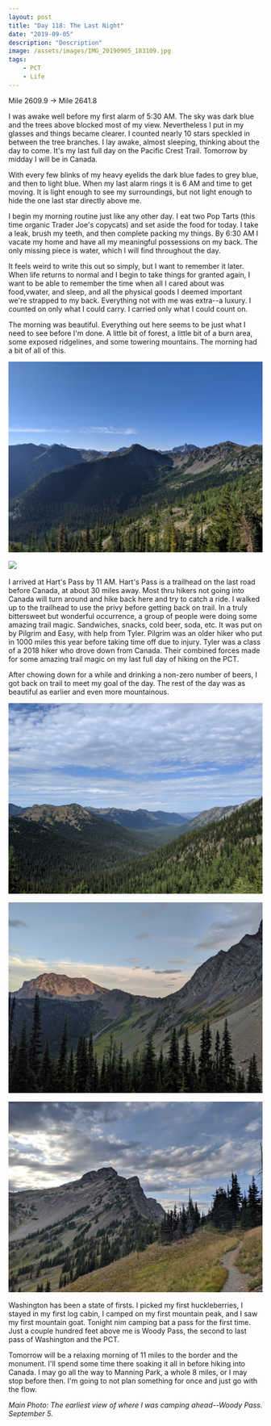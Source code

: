 ```yaml
---
layout: post
title: "Day 118: The Last Night"
date: "2019-09-05"
description: "Description"
image: /assets/images/IMG_20190905_183109.jpg
tags:
    - PCT
    - Life
---
```

Mile 2609.9 -> Mile 2641.8

I was awake well before my first alarm of 5:30 AM. The sky was dark blue and the trees above blocked most of my view. Nevertheless I put in my glasses and things became clearer. I counted nearly 10 stars speckled in between the tree branches. I lay awake, almost sleeping, thinking about the day to come. It's my last full day on the Pacific Crest Trail. Tomorrow by midday I will be in Canada.

With every few blinks of my heavy eyelids the dark blue fades to grey blue, and then to light blue. When my last alarm rings it is 6 AM and time to get moving. It is light enough to see my surroundings, but not light enough to hide the one last star directly above me.

I begin my morning routine just like any other day. I eat two Pop Tarts (this time organic Trader Joe's copycats) and set aside the food for today. I take a leak, brush my teeth, and then complete packing my things. By 6:30 AM I vacate my home and have all my meaningful possessions on my back. The only missing piece is water, which I will find throughout the day.

It feels weird to write this out so simply, but I want to remember it later. When life returns to normal and I begin to take things for granted again, I want to be able to remember the time when all I cared about was food,vwater, and sleep, and all the physical goods I deemed important we're strapped to my back. Everything not with me was extra--a luxury. I counted on only what I could carry. I carried only what I could count on.

The morning was beautiful. Everything out here seems to be just what I need to see before I'm done. A little bit of forest, a little bit of a burn area, some exposed ridgelines, and some towering mountains. The morning had a bit of all of this. 

![](/assets/images/IMG_20190905_085803.jpg)

![](/assets/images/IMG_20190905_094222.jpg)

I arrived at Hart's Pass by 11 AM. Hart's Pass is a trailhead on the last road before Canada, at about 30 miles away. Most thru hikers not going into Canada will turn around and hike back here and try to catch a ride. I walked up to the trailhead to use the privy before getting back on trail. In a truly bittersweet but wonderful occurrence, a group of people were doing some amazing trail magic. Sandwiches, snacks, cold beer, soda, etc. It was put on by Pilgrim and Easy, with help from Tyler. Pilgrim was an older hiker who put in 1000 miles this year before taking time off due to injury. Tyler was a class of a 2018 hiker who drove down from Canada. Their combined forces made for some amazing trail magic on my last full day of hiking on the PCT.

After chowing down for a while and drinking a non-zero number of beers, I got back on trail to meet my goal of the day. The rest of the day was as beautiful as earlier and even more mountainous.

![](/assets/images/IMG_20190905_144654.jpg)

![](/assets/images/IMG_20190905_191339.jpg)

![](/assets/images/IMG_20190905_182917.jpg)

Washington has been a state of firsts. I picked my first huckleberries, I stayed in my first log cabin, I camped on my first mountain peak, and I saw my first mountain goat. Tonight nim camping bat a pass for the first time. Just a couple hundred feet above me is Woody Pass, the second to last pass of Washington and the PCT.

Tomorrow will be a relaxing morning of 11 miles to the border and the monument. I'll spend some time there soaking it all in before hiking into Canada. I may go all the way to Manning Park, a whole 8 miles, or I may stop before then. I'm going to not plan something for once and just go with the flow.

*Main Photo: The earliest view of where I was camping ahead--Woody Pass. September 5.*
